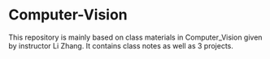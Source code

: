 # Computer-Vision
This repository is mainly based on class materials in Computer_Vision given by instructor Li Zhang. It contains class notes as well as 3 projects.
